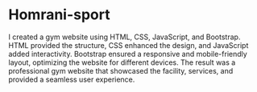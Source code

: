 # Homrani-sport
 I created a gym website using HTML, CSS, JavaScript, and Bootstrap. 
 HTML provided the structure, CSS enhanced the design, and JavaScript added interactivity.
 Bootstrap ensured a responsive and mobile-friendly layout, optimizing the website for different devices.
 The result was a professional gym website that showcased the facility, services, and provided a seamless user experience.
